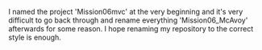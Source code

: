 I named the project 'Mission06mvc' at the very beginning and it's very difficult 
to go back through and rename everything 'Mission06_McAvoy' afterwards for some reason. 
I hope renaming my repository to the correct style is enough.
